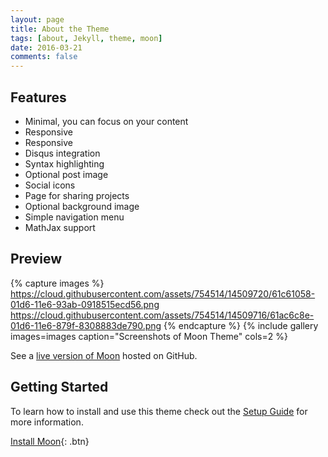 ```yaml
---
layout: page
title: About the Theme
tags: [about, Jekyll, theme, moon]
date: 2016-03-21
comments: false
---
```

    
<center>
<i class="devicon-ruby-plain icon-about"></i>
<i class="devicon-rails-plain icon-about"></i>
<i class="devicon-angularjs-plain icon-about"></i>
<i class="devicon-javascript-plain icon-about"></i></p>
<i class="devicon-react-original icon-about"></i></p>
<i class="devicon-postgresql-plain icon-about"></i>
<i class="devicon-html5-plain icon-about"></i></p>
<i class="devicon-css3-plain icon-about"></i></p>
<i class="devicon-bootstrap-plain icon-about"></i></p>
</center>

## Features
* Minimal, you can focus on your content
* Responsive
* Responsive
* Disqus integration
* Syntax highlighting
* Optional post image
* Social icons
* Page for sharing projects
* Optional background image
* Simple navigation menu
* MathJax support

## Preview

{% capture images %}
    https://cloud.githubusercontent.com/assets/754514/14509720/61c61058-01d6-11e6-93ab-0918515ecd56.png
    https://cloud.githubusercontent.com/assets/754514/14509716/61ac6c8e-01d6-11e6-879f-8308883de790.png
{% endcapture %}
{% include gallery images=images caption="Screenshots of Moon Theme" cols=2 %}

See a [live version of Moon](http://taylantatli.github.io/Moon) hosted on GitHub.

## Getting Started

To learn how to install and use this theme check out the [Setup Guide](http://taylantatli.me/Moon/moon-theme/) for more information.
      
[Install Moon](https://github.com/TaylanTatli/Moon){: .btn}
